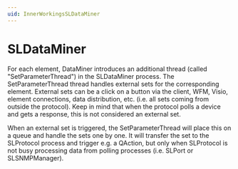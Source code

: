 ```yaml
---
uid: InnerWorkingsSLDataMiner
---
```


# SLDataMiner

For each element, DataMiner introduces an additional thread (called "SetParameterThread") in the SLDataMiner process. The SetParameterThread thread handles external sets for the corresponding element. External sets can be a click on a button via the client, WFM, Visio, element connections, data distribution, etc. (i.e. all sets coming from outside the protocol). Keep in mind that when the protocol polls a device and gets a response, this is not considered an external set.

When an external set is triggered, the SetParameterThread will place this on a queue and handle the sets one by one. It will transfer the set to the SLProtocol process and trigger e.g. a QAction, but only when SLProtocol is not busy processing data from polling processes (i.e. SLPort or SLSNMPManager).
